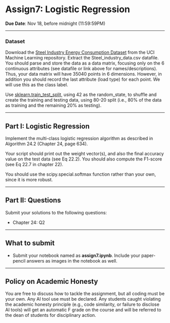 <!--
.. title: CSCI4390-6390 Assign7
.. slug: dm_assign7
.. date: 2024-11-09 12:23:01 UTC-04:00
.. tags:
.. category:
.. link:
.. description:
.. has_math: True
.. type: text
-->

# Assign7: Logistic Regression

**Due Date**: Nov 18, before midnight (11:59:59PM)

---
### Dataset

Download the [Steel Industry Energy Consumption
Dataset](https://archive.ics.uci.edu/dataset/851/steel+industry+energy+consumption) from the UCI
Machine Learning repository. Extract the Steel_industry_data.csv datafile. You should parse and
store the data as a data matrix, focusing only on the 6 continuous
attributes (see datafile or link above for names/descriptions). Thus, your data matrix
will have 35040 points in 6 dimensions. However, in addition you should
record the last attribute (load type) for each point. We will use this as
the class label.

Use
[sklearn.train_test_split](https://scikit-learn.org/1.5/modules/generated/sklearn.model_selection.train_test_split.html),
using 42 as the random_state, to shuffle and create the training and
testing data, using 80-20 split (i.e., 80% of the data as training and the
remaining 20% as testing).

---

## Part I: Logistic Regression

Implement the multi-class logistic regression algorithm as described in
Algorithm 24.2 (Chapter 24, page 634).

Your script should print out the weight vector(s), and also the final
accuracy value on the test data (see Eq 22.2). You should also compute the
F1-score (see Eq 22.7 in chapter 22).

You should use the scipy.special.softmax function rather than your own,
since it is more robust.

---

## Part II: Questions

Submit your solutions to the following questions:

* Chapter 24: Q2


---

## What to submit

* Submit your notebook named as **assign7.ipynb**. Include your
    paper-pencil answers as images in the notebook as well.

---

## Policy on Academic Honesty

You are free to discuss how to tackle the assignment, but all coding must be
your own. Any AI tool use must be declared. Any students caught violating
the academic honesty principle (e.g., code similarity, or failure to
disclose AI tools) will get an automatic F grade on the course and will be
referred to the dean of students for disciplinary action.
